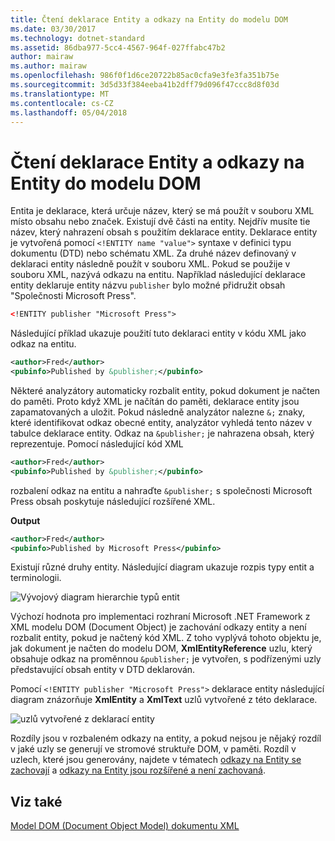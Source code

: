 ```yaml
---
title: Čtení deklarace Entity a odkazy na Entity do modelu DOM
ms.date: 03/30/2017
ms.technology: dotnet-standard
ms.assetid: 86dba977-5cc4-4567-964f-027ffabc47b2
author: mairaw
ms.author: mairaw
ms.openlocfilehash: 986f0f1d6ce20722b85ac0cfa9e3fe3fa351b75e
ms.sourcegitcommit: 3d5d33f384eeba41b2dff79d096f47ccc8d8f03d
ms.translationtype: MT
ms.contentlocale: cs-CZ
ms.lasthandoff: 05/04/2018
---
```

# <a name="reading-entity-declarations-and-entity-references-into-the-dom"></a>Čtení deklarace Entity a odkazy na Entity do modelu DOM
Entita je deklarace, která určuje název, který se má použít v souboru XML místo obsahu nebo značek. Existují dvě části na entity. Nejdřív musíte tie název, který nahrazení obsah s použitím deklarace entity. Deklarace entity je vytvořená pomocí `<!ENTITY name "value">` syntaxe v definici typu dokumentu (DTD) nebo schématu XML. Za druhé název definovaný v deklaraci entity následně použít v souboru XML. Pokud se použije v souboru XML, nazývá odkazu na entitu. Například následující deklarace entity deklaruje entity názvu `publisher` bylo možné přidružit obsah "Společnosti Microsoft Press".  
  
```xml  
<!ENTITY publisher "Microsoft Press">  
```  
  
 Následující příklad ukazuje použití tuto deklaraci entity v kódu XML jako odkaz na entitu.  
  
```xml  
<author>Fred</author>  
<pubinfo>Published by &publisher;</pubinfo>  
```  
  
 Některé analyzátory automaticky rozbalit entity, pokud dokument je načten do paměti. Proto když XML je načítán do paměti, deklarace entity jsou zapamatovaných a uložit. Pokud následně analyzátor nalezne `&;` znaky, které identifikovat odkaz obecné entity, analyzátor vyhledá tento název v tabulce deklarace entity. Odkaz na `&publisher;` je nahrazena obsah, který reprezentuje. Pomocí následující kód XML  
  
```xml  
<author>Fred</author>  
<pubinfo>Published by &publisher;</pubinfo>  
```  
  
 rozbalení odkaz na entitu a nahraďte `&publisher;` s společnosti Microsoft Press obsah poskytuje následující rozšířené XML.  
  
 **Output**  
  
```xml  
<author>Fred</author>  
<pubinfo>Published by Microsoft Press</pubinfo>  
```  
  
 Existují různé druhy entity. Následující diagram ukazuje rozpis typy entit a terminologii.  
  
 ![Vývojový diagram hierarchie typů entit](../../../../docs/standard/data/xml/media/entity-hierarchy.gif "Entity_hierarchy")  
  
 Výchozí hodnota pro implementaci rozhraní Microsoft .NET Framework z XML modelu DOM (Document Object) je zachování odkazy entity a není rozbalit entity, pokud je načtený kód XML. Z toho vyplývá tohoto objektu je, jak dokument je načten do modelu DOM, **XmlEntityReference** uzlu, který obsahuje odkaz na proměnnou `&publisher;` je vytvořen, s podřízenými uzly představující obsah entity v DTD deklarován.  
  
 Pomocí `<!ENTITY publisher "Microsoft Press">` deklarace entity následující diagram znázorňuje **XmlEntity** a **XmlText** uzlů vytvořené z této deklarace.  
  
 ![uzlů vytvořené z deklarací entity](../../../../docs/standard/data/xml/media/xml-entitydeclaration-node2.png "xml_entitydeclaration_node2")  
  
 Rozdíly jsou v rozbaleném odkazy na entity, a pokud nejsou je nějaký rozdíl v jaké uzly se generují ve stromové struktuře DOM, v paměti. Rozdíl v uzlech, které jsou generovány, najdete v tématech [odkazy na Entity se zachovají](../../../../docs/standard/data/xml/entity-references-are-preserved.md) a [odkazy na Entity jsou rozšířené a není zachovaná](../../../../docs/standard/data/xml/entity-references-are-expanded-and-not-preserved.md).  
  
## <a name="see-also"></a>Viz také  
 [Model DOM (Document Object Model) dokumentu XML](../../../../docs/standard/data/xml/xml-document-object-model-dom.md)
